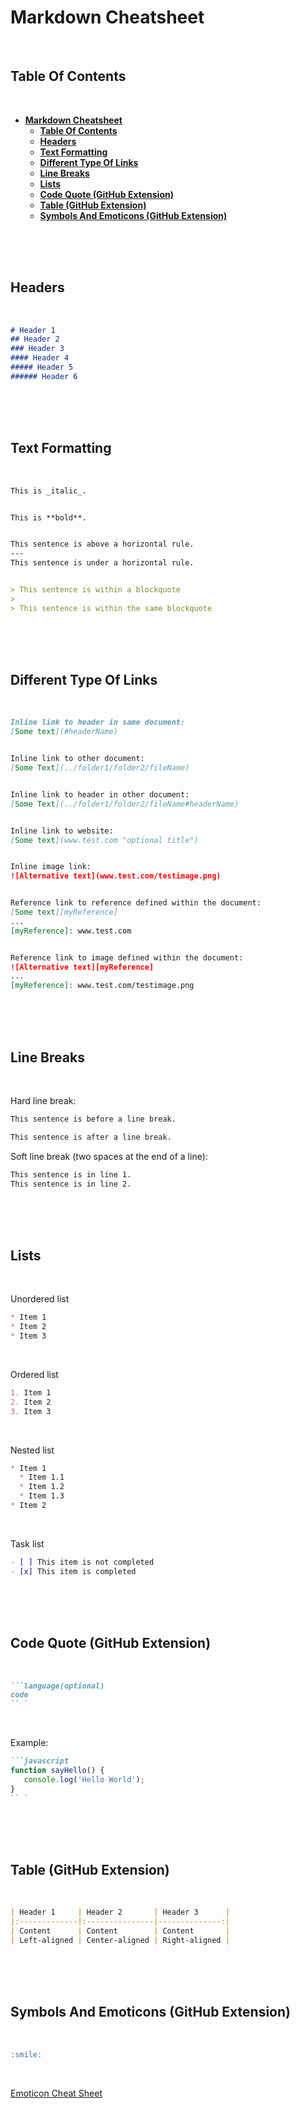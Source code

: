 # **Markdown Cheatsheet**
<br>

## **Table Of Contents**
<br>

- [**Markdown Cheatsheet**](#markdown-cheatsheet)
  - [**Table Of Contents**](#table-of-contents)
  - [**Headers**](#headers)
  - [**Text Formatting**](#text-formatting)
  - [**Different Type Of Links**](#different-type-of-links)
  - [**Line Breaks**](#line-breaks)
  - [**Lists**](#lists)
  - [**Code Quote (GitHub Extension)**](#code-quote-github-extension)
  - [**Table (GitHub Extension)**](#table-github-extension)
  - [**Symbols And Emoticons (GitHub Extension)**](#symbols-and-emoticons-github-extension)

<br>
<br>
<br>

## **Headers**
<br>

```markdown
# Header 1
## Header 2
### Header 3
#### Header 4
##### Header 5
###### Header 6
```

<br>
<br>
<br>

## **Text Formatting**
<br>

```markdown
This is _italic_.


This is **bold**.


This sentence is above a horizontal rule.
---
This sentence is under a horizontal rule.


> This sentence is within a blockquote
>
> This sentence is within the same blockquote
```

<br>
<br>
<br>

## **Different Type Of Links**
<br>

```markdown
Inline link to header in same document:
[Some text](#headerName)


Inline link to other document:
[Some Text](../folder1/folder2/fileName)


Inline link to header in other document:
[Some Text](../folder1/folder2/fileName#headerName)


Inline link to website:
[Some text](www.test.com "optional title")


Inline image link:
![Alternative text](www.test.com/testimage.png)


Reference link to reference defined within the document:
[Some text][myReference]
...
[myReference]: www.test.com 


Reference link to image defined within the document:
![Alternative text][myReference]
...
[myReference]: www.test.com/testimage.png
```

<br>
<br>
<br>

## **Line Breaks**
<br>

Hard line break:

```markdown
This sentence is before a line break.

This sentence is after a line break.
```

Soft line break (two spaces at the end of a line):

```markdown
This sentence is in line 1.  
This sentence is in line 2.
```

<br>
<br>
<br>

## **Lists**
<br>

Unordered list

```markdown
* Item 1
* Item 2
* Item 3
```
<br>

Ordered list

```markdown
1. Item 1
2. Item 2
3. Item 3
```
<br>

Nested list

```markdown
* Item 1
  * Item 1.1
  * Item 1.2
  * Item 1.3
* Item 2
```
<br>

Task list

```markdown
- [ ] This item is not completed
- [x] This item is completed
```

<br>
<br>
<br>

## **Code Quote (GitHub Extension)**
<br>

```markdown
```language(optional)
code
`` `
```

<br>

Example:

```markdown
```javascript
function sayHello() {
   console.log('Hello World');
} 
`` `
```

<br>
<br>
<br>

## **Table (GitHub Extension)**
<br>

```markdown
| Header 1     | Header 2       | Header 3      |
|:-------------|:---------------|--------------:|
| Content      | Content        | Content       |
| Left-aligned | Center-aligned | Right-aligned |
```

<br>
<br>
<br>

## **Symbols And Emoticons (GitHub Extension)**
<br>

```markdown
:smile:  
```
<br>

[Emoticon Cheat Sheet](https://github.com/ikatyang/emoji-cheat-sheet/blob/master/README.md)
